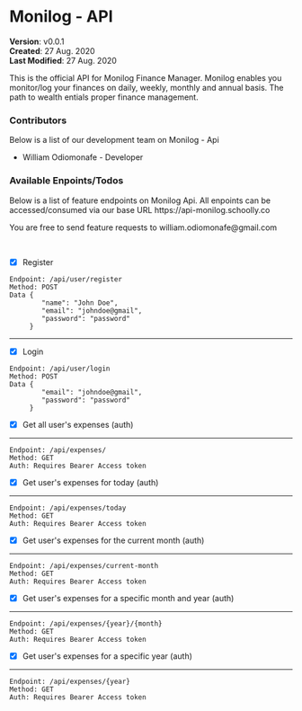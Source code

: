 # Monilog - API
**Version**: v0.0.1<br>
**Created**: 27 Aug. 2020<br>
**Last Modified**: 27 Aug. 2020


<p>This is the official API for Monilog Finance Manager. 
Monilog enables you monitor/log your finances on daily, weekly, monthly and annual basis. 
The path to wealth entials proper finance management.</p>


### Contributors
Below is a list of our development team on Monilog - Api

<ul>
<li>William Odiomonafe - Developer</li>
</ul>


### Available Enpoints/Todos
<p>Below is a list of feature endpoints on Monilog Api. All enpoints can be accessed/consumed via 
our base URL https://api-monilog.schoolly.co</p>
<p>You are free to send feature requests to william.odiomonafe@gmail.com</p>
<br>

- [x] Register

```
Endpoint: /api/user/register
Method: POST
Data {
        "name": "John Doe",
        "email": "johndoe@gmail",
        "password": "password"
     }
```
---
- [x] Login

```
Endpoint: /api/user/login
Method: POST
Data {
        "email": "johndoe@gmail",
        "password": "password"
     }
```
- [x] Get all user's expenses (auth)
---

```
Endpoint: /api/expenses/
Method: GET
Auth: Requires Bearer Access token
```
- [x] Get user's expenses for today (auth)
---

```
Endpoint: /api/expenses/today
Method: GET
Auth: Requires Bearer Access token
```
- [x] Get user's expenses for the current month (auth)
---

```
Endpoint: /api/expenses/current-month
Method: GET
Auth: Requires Bearer Access token
```
- [x] Get user's expenses for a specific month and year (auth)
---

```
Endpoint: /api/expenses/{year}/{month}
Method: GET
Auth: Requires Bearer Access token
```
- [x] Get user's expenses for a specific year (auth)
---

```
Endpoint: /api/expenses/{year}
Method: GET
Auth: Requires Bearer Access token
```

